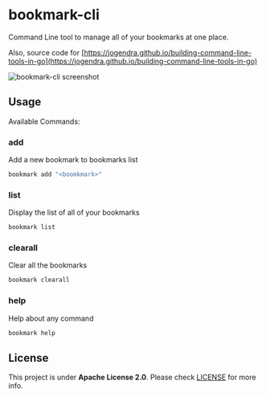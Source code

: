 # bookmark-cli
Command Line tool to manage all of your bookmarks at one place.

Also, source code for [https://jogendra.github.io/building-command-line-tools-in-go](https://jogendra.github.io/building-command-line-tools-in-go)

![bookmark-cli screenshot](https://user-images.githubusercontent.com/20956124/86528214-7e97d000-bec3-11ea-8d21-a2d3f7eff485.png)

## Usage

Available Commands:

### add
Add a new bookmark to bookmarks list
```bash
bookmark add "<boomkmark>"
```

### list
Display the list of all of your bookmarks
```bash
bookmark list
```

### clearall
Clear all the bookmarks
```bash
bookmark clearall
```
  
### help
Help about any command
```bash
bookmark help
```

## License
This project is under **Apache License 2.0**. Please check [LICENSE](LICENSE) for more info.
